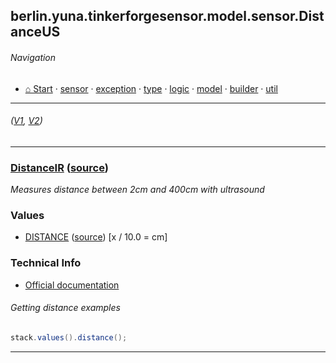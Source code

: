 ## berlin.yuna.tinkerforgesensor.model.sensor.DistanceUS
###### Navigation
* [⌂ Start](https://github.com/YunaBraska/tinkerforge-sensor/blob/master/readmeDoc/README.md) · [sensor](https://github.com/YunaBraska/tinkerforge-sensor/blob/master/readmeDoc/berlin/yuna/tinkerforgesensor/model/sensor/README.md) · [exception](https://github.com/YunaBraska/tinkerforge-sensor/blob/master/readmeDoc/berlin/yuna/tinkerforgesensor/model/exception/README.md) · [type](https://github.com/YunaBraska/tinkerforge-sensor/blob/master/readmeDoc/berlin/yuna/tinkerforgesensor/model/type/README.md) · [logic](https://github.com/YunaBraska/tinkerforge-sensor/blob/master/readmeDoc/berlin/yuna/tinkerforgesensor/logic/README.md) · [model](https://github.com/YunaBraska/tinkerforge-sensor/blob/master/readmeDoc/berlin/yuna/tinkerforgesensor/model/README.md) · [builder](https://github.com/YunaBraska/tinkerforge-sensor/blob/master/readmeDoc/berlin/yuna/tinkerforgesensor/model/builder/README.md) · [util](https://github.com/YunaBraska/tinkerforge-sensor/blob/master/readmeDoc/berlin/yuna/tinkerforgesensor/util/README.md)

---
######  *([V1](https://github.com/YunaBraska/tinkerforge-sensor/blob/master/src/main/java/berlin/yuna/tinkerforgesensor/model/sensor/DistanceUS.java), [V2](https://github.com/YunaBraska/tinkerforge-sensor/blob/master/src/main/java/berlin/yuna/tinkerforgesensor/model/sensor/DistanceUSV2.java))*


---
### [DistanceIR](https://github.com/YunaBraska/tinkerforge-sensor/blob/master/readmeDoc/berlin/yuna/tinkerforgesensor/model/sensor/DistanceIR.md) ([source](https://github.com/YunaBraska/tinkerforge-sensor/blob/master/src/main/java/berlin/yuna/tinkerforgesensor/model/sensor/DistanceIR.java))

 *Measures distance between 2cm and 400cm with ultrasound*
 
### Values
 * [DISTANCE](https://github.com/YunaBraska/tinkerforge-sensor/blob/master/readmeDoc/berlin/yuna/tinkerforgesensor/model/type/ValueType.md) ([source](https://github.com/YunaBraska/tinkerforge-sensor/blob/master/src/main/java/berlin/yuna/tinkerforgesensor/model/type/ValueType.java))  [x / 10.0 = cm] 
### Technical Info
 * [Official documentation](https://www.tinkerforge.com/de/doc/Hardware/Bricklets/Distance_US_V2.html) 
###### Getting distance examples
 
```java
stack.values().distance();
```

--- 
